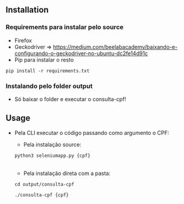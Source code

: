 
## Installation

### Requirements para instalar pelo source
- Firefox
- Geckodriver => https://medium.com/beelabacademy/baixando-e-configurando-o-geckodriver-no-ubuntu-dc2fe14d91c
- Pip para instalar o resto

```
pip install -r requirements.txt

```

### Instalando pelo folder output
- Só baixar o folder e executar o consulta-cpf!

## Usage 

- Pela CLI executar o código passando como argumento o CPF:

    - Pela instalação source:
    ```
    python3 seleniumapp.py {cpf}
    ```
    
    <br>

    - Pela instalação direta com a pasta:
    ```
    cd output/consulta-cpf

    ./consulta-cpf {cpf}
    ```
